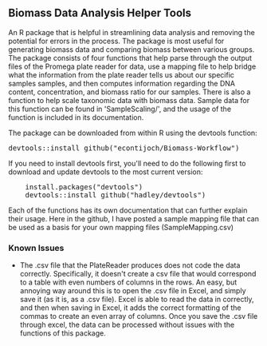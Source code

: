 <h2>Biomass Data Analysis Helper Tools</h2>
An R package that is helpful in streamlining data analysis and removing the potential for errors in the process. The package is most useful for generating biomass data and comparing biomass between various groups.
The package consists of four functions that help parse through the output files of the Promega plate reader for data, use a mapping file to help bridge what the information from the plate reader tells us about our specific samples samples, and then computes information regarding the DNA content, concentration, and biomass ratio for our samples.
There is also a function to help scale taxonomic data with biomass data. Sample data for this function can be found in 'SampleScaling/', and the usage of the function is included in its documentation.

The package can be downloaded from within R using the devtools function:

<pre>
devtools::install_github("econtijoch/Biomass-Workflow")
</pre>

If you need to install devtools first, you'll need to do the following first to download and update devtools to the most current version:

<pre>
	install.packages("devtools")
	devtools::install_github("hadley/devtools")
</pre>

Each of the functions has its own documentation that can further explain their usage. Here in the github, I have posted a sample mapping file that can be used as a basis for your own mapping files (SampleMapping.csv)

<h3> Known Issues </h3>
<ul>
	<li>The .csv file that the PlateReader produces does not code the data correctly. Specifically, it doesn't create a csv file that would correspond to a table with even numbers of columns in the rows. An easy, but annoying way around this is to open the .csv file in Excel, and simply save it (as it is, as a .csv file). Excel is able to read the data in correctly, and then when saving in Excel, it adds the correct formatting of the commas to create an even array of columns. Once you save the .csv file through excel, the data can be processed without issues with the functions of this package.</li>
</ul>